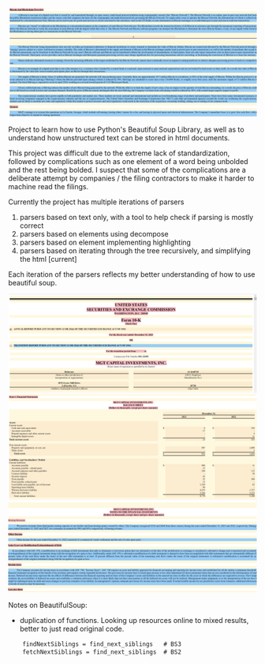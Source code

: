 ![Screenshot 1](Screenshots/1.png)

Project to learn how to use Python's Beautiful Soup Library, as well as to understand how unstructured text can be stored in html documents.

This project was difficult due to the extreme lack of standardization, followed by complications such as one element of a word being unbolded and the rest being bolded. I suspect that some of the complications are a deliberate attempt by companies / the filing contractors to make it harder to machine read the filings.

Currently the project has multiple iterations of parsers
1. parsers based on text only, with a tool to help check if parsing is mostly correct
2. parsers based on elements using decompose
3. parsers based on element implementing highlighting
4. parsers based on iterating through the tree recursively, and simplifying the html [current]

Each iteration of the parsers reflects my better understanding of how to use beautiful soup.

![Screenshot 1](Screenshots/header.png)
![Screenshot 1](Screenshots/2.png)
![Screenshot 1](Screenshots/3.png)


Notes on BeautifulSoup:
* duplication of functions. Looking up resources online to mixed results, better to just read original code.
```
    findNextSiblings = find_next_siblings   # BS3
    fetchNextSiblings = find_next_siblings  # BS2
```